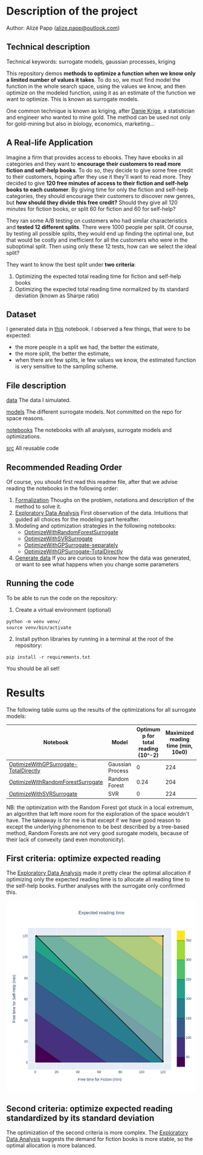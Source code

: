 
# Description of the project

Author: Alizé Papp (alize.papp@outlook.com)

## Technical description
Technical keywords: surrogate models, gaussian processes, kriging

This repository demos **methods to optimize a function when we know only a limited number of values it takes**. To do so, we must find model the function in the whole search space, using the values we know, and then optimize on the modeled function, using it as an estimate of the function we want to optimize. This is known as surrogate models.

One common technique is known as kriging, after [Danie Krige](https://en.wikipedia.org/wiki/Danie_G._Krige), a statistician and engineer who wanted to mine gold. The method can be used not only for gold-mining but also in biology, economics, marketing...


## A Real-life Application
Imagine a firm that provides access to ebooks. They have ebooks in all categories and they want to **encourage their customers to read more fiction and self-help books**. To do so, they decide to give some free credit to their customers, hoping after they use it they'll want to read more. They decided to give **120 free minutes of access to their fiction and self-help books to each customer**. By giving time for only the fiction and self-help categories, they should encourage their customers to discover new genres, but **how should they divide this free credit?** Should they give all 120 minutes for fiction books, or split 60 for fiction and 60 for self-help?

They ran some A/B testing on customers who had similar characteristics and **tested 12 different splits**. There were 1000 people per split. Of course, by testing all possible splits, they would end up finding the optimal one, but that would be costly and inefficient for all the customers who were in the suboptimal split. Then using only these 12 tests, how can we select the ideal split?

They want to know the best split under **two criteria**:
1. Optimizing the expected total reading time for fiction and self-help books
2. Optimizing the expected total reading time normalized by its standard deviation (known as Sharpe ratio)

## Dataset
I generated data in [this](notebooks/GenerateData.ipynb) notebook. I observed a few things, that were to be expected:
- the more people in a split we had, the better the estimate, 
- the more split, the better the estimate,
- when there are few splits, ie few values we know, the estimated function is very sensitive to the sampling scheme.

## File description
[data](data) The data I simulated.

[models](models) The different surrogate models. Not committed on the repo for space reasons.

[notebooks](notebooks) The notebooks with all analyses, surrogate models and optimizations.

[src](src) All reusable code

## Recommended Reading Order
Of course, you should first read this readme file, after that we advise reading the notebooks in the following order:
1. [Formalization](notebooks/FormalizationOfTheProblem.ipynb) Thoughs on the problem, notations and description of the method to solve it.
2. [Exploratory Data Analysis](notebooks/ExploratoryDataAnalysis.ipynb) First observation of the data. Intuitions that guided all choices for the modeling part hereafter.
3. Modeling and optimization strategies in the following notebooks:
   * [OptimizeWithRandomForestSurrogate](notebooks/OptimizeWithRandomForestSurrogate.ipynb)
   * [OptimizeWithSVRSurrogate](notebooks/OptimizeWithSVRSurrogate.ipynb)
   * [OptimizeWithGPSurrogate-separately](notebooks/OptimizeWithGPSurrogate-separately.ipynb)
   * [OptimizeWithGPSurrogate-TotalDirectly](notebooks/OptimizeWithGPSurrogate-TotalDirectly.ipynb)
4. [Generate data](notebooks/GenerateData.ipynb) If you are curious to know how the data was generated, or want to see what happens when you change some parameters

## Running the code
To be able to run the code on the repository:
1. Create a virtual environment (optional)
```
python -m venv venv/
source venv/bin/activate
```
2. Install python libraries by running in a terminal at the root of the repository:
```
pip install -r requirements.txt
```
You should be all set!

# Results

The following table sums up the results of the optimizations for all surrogate models:

| Notebook | Model | Optimum p for total reading (10^-2) | Maximized reading time (min, 10e0) | Optimum p for reading time / sd (10^-2) |
|-|-|-|-|-|
| [OptimizeWithGPSurrogate-TotalDirectly](notebooks/OptimizeWithGPSurrogate-TotalDirectly.ipynb) | Gaussian Process | 0 | 224 | 0.66 |
| [OptimizeWithRandomForestSurrogate](notebooks/OptimizeWithRandomForestSurrogate.ipynb) | Random Forest | 0.24 | 204 | 0.5 |
| [OptimizeWithSVRSurrogate](notebooks/OptimizeWithSVRSurrogate.ipynb) | SVR | 0 | 224 | 0.64 |


NB: the optimization with the Random Forest got stuck in a local extremum, an algorithm that left more room for the exploration of the space wouldn't have. The takeaway is for me is that except if we have good reason to except the underlying phenomenon to be best described by a tree-based method, Random Forests are not very good surogate models, because of their lack of convexity (and even monotonicity).

## First criteria: optimize expected reading

The [Exploratory Data Analysis](notebooks/ExploratoryDataAnalysis.ipynb) made it pretty clear the optimal allocation if optimizing only the expected reading time is to allocate all reading time to the self-help books. Further analyses with the surrogate only confirmed this.

![image](https://github.com/alize-papp/SurrogateModelForOptimization/blob/main/images/GP.png)


## Second criteria: optimize expected reading standardized by its standard deviation

The optimization of the second criteria is more complex. The [Exploratory Data Analysis](notebooks/ExploratoryDataAnalysis.ipynb) suggests the demand for fiction books is more stable, so the optimal allocation is more balanced.